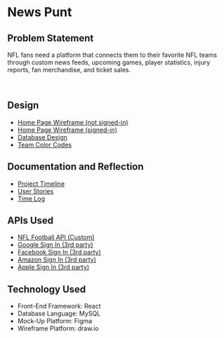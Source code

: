 # News Punt

## Problem Statement

NFL fans need a platform that connects them to their favorite NFL teams through custom news feeds, upcoming games, player statistics, injury reports, fan merchandise, and ticket sales.

<br>


## Design
- [Home Page Wireframe (not signed-in)](design-documents/NewsPunt.drawio.png)
- [Home Page Wireframe (signed-in)]()
- [Database Design](design-documents/database-design.md)
- [Team Color Codes](design-documents/team-color-codes.md)

## Documentation and Reflection
- [Project Timeline](design-documents/timeline.md)
- [User Stories](design-documents/user-stories.md)
- [Time Log](design-documents/time-log.md)

## APIs Used
- [NFL Football API (Custom)](https://dashboard.heroku.com/apps/nfl-football-api)
- [Google Sign In (3rd party)](https://developers.google.com/identity/sign-in/web/sign-in)
- [Facebook Sign In (3rd party)](https://developers.facebook.com/docs/facebook-login/)
- [Amazon Sign In (3rd party)](https://developer.amazon.com/docs/login-with-amazon/web-docs.html?)
- [Apple Sign In (3rd party)](https://developer.apple.com/documentation/sign_in_with_apple/sign_in_with_apple_rest_api)

## Technology Used
- Front-End Framework: React
- Database Language: MySQL
- Mock-Up Platform: Figma
- Wireframe Platform: draw.io

